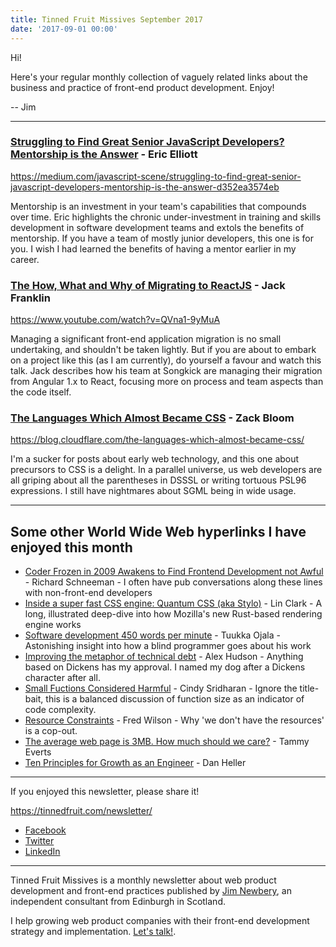 ```yaml
---
title: Tinned Fruit Missives September 2017
date: '2017-09-01 00:00'
---
```


Hi!

Here's your regular monthly collection of vaguely related links about the business and practice of front-end product development. Enjoy!

-- Jim

---

### [Struggling to Find Great Senior JavaScript Developers? Mentorship is the Answer](https://medium.com/javascript-scene/struggling-to-find-great-senior-javascript-developers-mentorship-is-the-answer-d352ea3574eb) - Eric Elliott

https://medium.com/javascript-scene/struggling-to-find-great-senior-javascript-developers-mentorship-is-the-answer-d352ea3574eb

Mentorship is an investment in your team's capabilities that compounds over time. Eric highlights the chronic under-investment in training and skills development in software development teams and extols the benefits of mentorship. If you have a team of mostly junior developers, this one is for you. I wish I had learned the benefits of having a mentor earlier in my career.

### [The How, What and Why of Migrating to ReactJS](https://www.youtube.com/watch?v=QVna1-9yMuA) - Jack Franklin

https://www.youtube.com/watch?v=QVna1-9yMuA

Managing a significant front-end application migration is no small undertaking, and shouldn't be taken lightly. But if you are about to embark on a project like this (as I am currently), do yourself a favour and watch this talk. Jack describes how his team at Songkick are managing their migration from Angular 1.x to React, focusing more on process and team aspects than the code itself.

### [The Languages Which Almost Became CSS](https://blog.cloudflare.com/the-languages-which-almost-became-css/) - Zack Bloom

https://blog.cloudflare.com/the-languages-which-almost-became-css/

I'm a sucker for posts about early web technology, and this one about precursors to CSS is a delight. In a parallel universe, us web developers are all griping about all the parentheses in DSSSL or writing tortuous PSL96 expressions. I still have nightmares about SGML being in wide usage.

---

## Some other World Wide Web hyperlinks I have enjoyed this month

* [Coder Frozen in 2009 Awakens to Find Frontend Development not Awful](https://www.schneems.com/2017/08/09/coder-frozen-in-2009-awakens-to-find-frontend-development-not-awful/) - Richard Schneeman - I often have pub conversations along these lines with non-front-end developers
* [Inside a super fast CSS engine: Quantum CSS (aka Stylo)](https://hacks.mozilla.org/2017/08/inside-a-super-fast-css-engine-quantum-css-aka-stylo/) - Lin Clark - A long, illustrated deep-dive into how Mozilla's new Rust-based rendering engine works
* [Software development 450 words per minute](https://www.vincit.fi/en/blog/software-development-450-words-per-minute/) - Tuukka Ojala - Astonishing insight into how a blind programmer goes about his work
* [Improving the metaphor of technical debt](https://www.alexhudson.com/2017/08/09/improving-metaphor-technical-debt/) - Alex Hudson - Anything based on Dickens has my approval. I named my dog after a Dickens character after all.
* [Small Fuctions Considered Harmful](https://medium.com/@copyconstruct/small-functions-considered-harmful-91035d316c29) - Cindy Sridharan - Ignore the title-bait, this is a balanced discussion of function size as an indicator of code complexity.
* [Resource Constraints](http://avc.com/2017/08/resource-constraints/) - Fred Wilson - Why 'we don't have the resources' is a cop-out.
* [The average web page is 3MB. How much should we care?](https://speedcurve.com/blog/web-performance-page-bloat/) - Tammy Everts
* [Ten Principles for Growth as an Engineer](https://medium.com/@daniel.heller/ten-principles-for-growth-69015e08c35b) - Dan Heller

---

If you enjoyed this newsletter, please share it!

https://tinnedfruit.com/newsletter/

* [Facebook](https://v.gd/Yq5MWW)
* [Twitter](https://v.gd/1SYOdJ)
* [LinkedIn](https://v.gd/LevaZh)

---

Tinned Fruit Missives is a monthly newsletter about web product development and front-end practices published by [Jim Newbery](https://tinnedfruit.com), an independent consultant from Edinburgh in Scotland.

I help growing web product companies with their front-end development strategy and implementation. [Let's talk!](https://tinnedfruit.com/contact).
